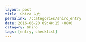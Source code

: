 ```yaml
---
layout: post
title: Shiro 入门
permalink: /:categories/shiro_entry
date: 2016-06-20 09:48:15 +0800
category: Shiro
tags: [entry, checklist]
---
```

